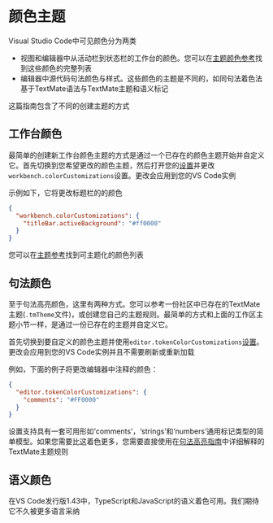 # 颜色主题
Visual Studio Code中可见颜色分为两类
- 视图和编辑器中从活动栏到状态栏的工作台的颜色。您可以在[主题颜色参考](/9.%20%E5%8F%82%E8%80%83/7.%20%E4%B8%BB%E9%A2%98%E9%A2%9C%E8%89%B2.md)找到这些颜色的完整列表
- 编辑器中源代码句法颜色与样式。这些颜色的主题是不同的，如同句法着色法基于TextMate语法与TextMate主题和语义标记

这篇指南包含了不同的创建主题的方式
## 工作台颜色
最简单的创建新工作台颜色主题的方式是通过一个已存在的颜色主题开始并自定义它。首先切换到您希望更改的颜色主题，然后打开您的[设置](https://code.visualstudio.com/docs/getstarted/settings)并更改`workbench.colorCustomizations`设置。更改会应用到您的VS Code实例

示例如下，它将更改标题栏的的颜色
```json
{
  "workbench.colorCustomizations": {
    "titleBar.activeBackground": "#ff0000"
  }
}
```

您可以在[主题参考](/9.%20%E5%8F%82%E8%80%83/7.%20%E4%B8%BB%E9%A2%98%E9%A2%9C%E8%89%B2.md)找到可主题化的颜色列表

## 句法颜色
至于句法高亮颜色，这里有两种方式。您可以参考一份社区中已存在的TextMate主题(`.tmTheme`文件)，或创建您自己的主题规则。最简单的方式和上面的工作区主题小节一样，是通过一份已存在的主题并自定义它。

首先切换到要自定义的颜色主题并使用`editor.tokenColorCustomizations`[设置](https://code.visualstudio.com/docs/getstarted/settings)。更改会应用到您的VS Code实例并且不需要刷新或重新加载

例如，下面的例子将更改编辑器中注释的颜色：
```json
{
  "editor.tokenColorCustomizations": {
    "comments": "#FF0000"
  }
}
```

设置支持具有一套可用形如‘comments’，‘strings’和‘numbers’通用标记类型的简单模型。如果您需要比这着色更多，您需要直接使用在[句法高亮指南](/6.%20%E8%AF%AD%E8%A8%80%E6%89%A9%E5%B1%95/2.%20%E5%8F%A5%E6%B3%95%E9%AB%98%E4%BA%AE%E6%8C%87%E5%8D%97.md)中详细解释的TextMate主题规则
## 语义颜色
在VS Code发行版1.43中，TypeScript和JavaScript的语义着色可用。我们期待它不久被更多语言采纳

